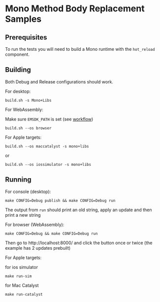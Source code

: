 
# Mono Method Body Replacement Samples

## Prerequisites

To run the tests you will need to build a Mono runtime with the `hot_reload` component.

## Building

Both Debug and Release configurations should work.

For desktop:

```console
build.sh -s Mono+Libs
```


For WebAssembly:

Make sure `EMSDK_PATH` is set (see [workflow](/docs/workflow/building/libraries/webassembly-instructions.md))
```console
build.sh --os browser
```

For Apple targets:

```console
build.sh --os maccatalyst -s mono+libs
```

or

```console
build.sh --os iossimulator -s mono+libs
```

## Running

For console (desktop):

```
make CONFIG=Debug publish && make CONFIG=Debug run
```

The output from `run` should print an old string, apply an update and then print a new string

For browser (WebAssembly):

```
make CONFIG=Debug && make CONFIG=Debug run
```

Then go to http://localhost:8000/ and click the button once or twice (the example has 2 updates prebuilt)

For Apple targets:

for ios simulator
```
make run-sim
```

for Mac Catalyst

```
make run-catalyst
```
